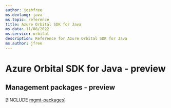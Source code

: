 ```yaml
---
author: joshfree
ms.devlang: java
ms.topic: reference
title: Azure Orbital SDK for Java
ms.data: 11/08/2022
ms.service: orbital
description: Reference for Azure Orbital SDK for Java
ms.author: jfree
---
```

# Azure Orbital SDK for Java - preview

## Management packages - preview
[!INCLUDE [mgmt-packages](orbital-mgmt-index.md)]
